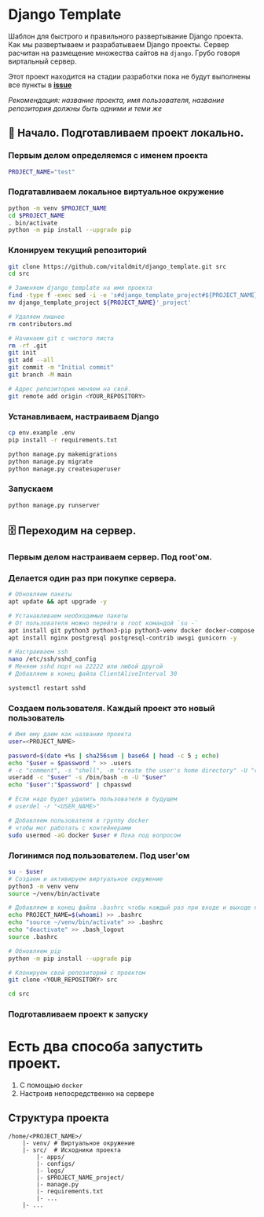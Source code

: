 # Django Template
Шаблон для быстрого и правильного развертывание Django проекта. Как мы развертываем и разрабатываем Django проекты. Сервер расчитан на размещение множества сайтов на `django`. Грубо говоря виртальный сервер.

Этот проект находится на стадии разработки пока не будут выполнены все пункты в [**issue**](https://github.com/vitaldmit/django_template/issues/1)

*Рекомендация: название проекта, имя пользователя, название репозитория должны быть одними и теми же*

## 🏁 Начало. Подготавливаем проект локально.
### Первым делом определяемся с именем проекта
```bash
PROJECT_NAME="test"
```

### Подгатавливаем локальное виртуальное окружение
```bash
python -m venv $PROJECT_NAME
cd $PROJECT_NAME
. bin/activate
python -m pip install --upgrade pip
```

### Клонируем текущий репозиторий
```bash
git clone https://github.com/vitaldmit/django_template.git src
cd src

# Заменяем django_template на имя проекта
find -type f -exec sed -i -e 's#django_template_project#${PROJECT_NAME}"_project"#g' {} \;
mv django_template_project ${PROJECT_NAME}'_project'

# Удаляем лишнее
rm contributors.md

# Начинаем git с чистого листа
rm -rf .git
git init
git add --all
git commit -m "Initial commit"
git branch -M main
```

```bash
# Адрес репозитория меняем на свой.
git remote add origin <YOUR_REPOSITORY>
```

### Устанавливаем, настраиваем Django
```bash
cp env.example .env
pip install -r requirements.txt

python manage.py makemigrations
python manage.py migrate
python manage.py createsuperuser
```

### Запускаем
```bash
python manage.py runserver
```


## 🗄️ Переходим на сервер.
### Первым делом настраиваем сервер. Под root'ом.
### Делается один раз при покупке сервера.
```bash
# Обновляем пакеты
apt update && apt upgrade -y

# Устанавливаем необходимые пакеты
# От пользователя можно перейти в root командой `su -`
apt install git python3 python3-pip python3-venv docker docker-compose -y
apt install nginx postgresql postgresql-contrib uwsgi gunicorn -y

# Настраиваем ssh
nano /etc/ssh/sshd_config
# Меняем sshd порт на 22222 или любой другой
# Добавляем в конец файла ClientAliveInterval 30
```

```bash
systemctl restart sshd
```

### Создаем пользователя. Каждый проект это новый пользователь
```bash
# Имя ему даем как название проекта
user=<PROJECT_NAME>
```

```bash
password=$(date +%s | sha256sum | base64 | head -c 5 ; echo)
echo "$user = $password " >> .users
# -c "comment", -s "shell", -m "create the user's home directory" -U "create a group with the same name as the user", 
useradd -c "$user" -s /bin/bash -m -U "$user"
echo "$user":"$password" | chpasswd

# Если надо будет удалить пользователя в будущем
# userdel -r "<USER_NAME>"

# Добавляем пользователя в группу docker
# чтобы мог работать с контейнерами
sudo usermod -aG docker $user # Пока под вопросом
```


### Логинимся под пользователем. Под user'ом
```bash
su - $user
# Создаем и активируем виртуальное окружение
python3 -m venv venv
source ~/venv/bin/activate

# Добавляем в конец файла .bashrc чтобы каждый раз при входе и выходе не набирать команды
echo PROJECT_NAME=$(whoami) >> .bashrc
echo "source ~/venv/bin/activate" >> .bashrc
echo "deactivate" >> .bash_logout
source .bashrc

# Обновляем pip
python -m pip install --upgrade pip
```

```bash
# Клонируем свой репозиторий с проектом
git clone <YOUR_REPOSITORY> src
```

```bash
cd src
```


### Подготавливаем проект к запуску
# Есть два способа запустить проект.
1. С помощью `docker`
2. Настроив непосредственно на сервере

## Структура проекта
```
/home/<PROJECT_NAME>/
    |- venv/ # Виртуальное окружение
    |- src/  # Исходники проекта
        |- apps/
        |- configs/
        |- logs/
        |- $PROJECT_NAME_project/
        |- manage.py
        |- requirements.txt
        |- ...
    |- ...
```
